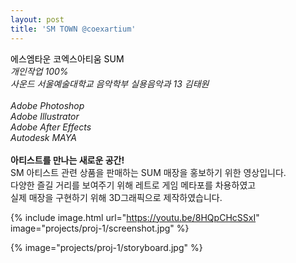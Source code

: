 ```yaml
---
layout: post
title: 'SM TOWN @coexartium'
---
```

<font color='#000000'> 에스엠타운 코엑스아티움 SUM </font> <br/>
_개인작업 100%_ <br/>
_사운드 서울예술대학교 음악학부 실용음악과 13 김태원_ <br/><br/> _Adobe Photoshop_ <br/>
_Adobe Illustrator_ <br/>
_Adobe After Effects_ <br/>
_Autodesk MAYA_ <br/><br/>
__아티스트를 만나는 새로운 공간!__ <br/>
SM 아티스트 관련 상품을 판매하는 SUM 매장을 홍보하기 위한 영상입니다. <br/>
다양한 즐길 거리를 보여주기 위해 레트로 게임 메타포를 차용하였고 <br/>
실제 매장을 구현하기 위해 3D그래픽으로 제작하였습니다. <br/>

{% include image.html url="https://youtu.be/8HQpCHcSSxI" image="projects/proj-1/screenshot.jpg" %}

{% image="projects/proj-1/storyboard.jpg" %}
